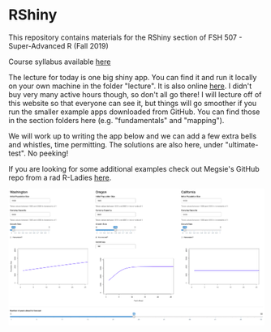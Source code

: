 
<!-- README.md is generated from README.Rmd. Please edit that file -->
RShiny
======

This repository contains materials for the RShiny section of FSH 507 - Super-Advanced R (Fall 2019)

Course syllabus available [here](https://docs.google.com/document/d/1S63IHjNBk8e7St6XcyqhVu98qpuRTUx3DHYqzWKYDys/edit?usp=sharing)

The lecture for today is one big shiny app. You can find it and run it locally on your own machine in the folder "lecture". It is also online [here](https://aebratt.shinyapps.io/shiny-lecture/). I didn't buy very many active hours though, so don't all go there! I will lecture off of this website so that everyone can see it, but things will go smoother if you run the smaller example apps downloaded from GitHub. You can find those in the section folders here (e.g. "fundamentals" and "mapping").

We will work up to writing the app below and we can add a few extra bells and whistles, time permitting. The solutions are also here, under "ultimate-test". No peeking!

If you are looking for some additional examples check out Megsie's GitHub repo from a rad R-Ladies [here](https://github.com/mcsiple/shinysea).

![](lecture/img/ultimate-test.png)

